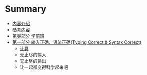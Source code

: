 # Summary

* [内容介绍](README.md)
* [参考内容](reference.md)
* [第零部分 学前班](chapter0/chapter0content.md)
* [第一部分 输入正确、语法正确(Typing Correct & Syntax Correct)](chapter1/chapter1content.md)
   * [计算](chapter1/calculate_1.md)
   * 无止尽的输入
   * 无止尽的输出
   * 让一起都变得科学起来吧

